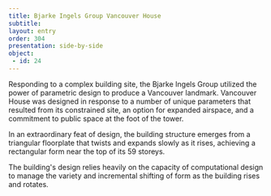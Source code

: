 ```yaml
---
title: Bjarke Ingels Group Vancouver House
subtitle:  
layout: entry
order: 304
presentation: side-by-side
object:
 - id: 24 
---
```


Responding to a complex building site, the Bjarke Ingels Group utilized the power of parametric design to produce a Vancouver landmark. Vancouver House was designed in response to a number of unique parameters that resulted from its constrained site, an option for expanded airspace, and a commitment to public space at the foot of the tower.

In an extraordinary feat of design, the building structure emerges from a triangular floorplate that twists and expands slowly as it rises, achieving a rectangular form near the top of its 59 storeys.

The building's design relies heavily on the capacity of computational design to manage the variety and incremental shifting of form as the building rises and rotates.
